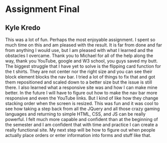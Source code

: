 # Assignment Final
## Kyle Kredo

This was a lot of fun. Perhaps the most enjoyable assignment. I spent so much time on this and am pleased with the result. It is far from done and far from anything I would use, but I am pleased with what I learned and the obstacles I overcame. Thank you to Michael for all of the help along the way, thank you YouTube, google and W3 school, you guys saved my butt. The biggest struggle that I have yet to solve is the flipping card function for the t shirts. They are not center nor the right size and you can see their block element blocks the nav bar. I tried a lot of things to fix that and got them repositioned and scaled down to a better size but the issue is still there. I also learned what a responsive site was and how I can make mine better. In the future I will have to figure out how to make the nav bar more responsive and even the YouTube links. But I kind of like how they change stacking order when the screen is resized. This was fun and it was cool to see how taking a step back from all the JQuery and all those crazy gaming languages and returning to simple HTML, CSS, and JS can be really powerful. I felt much more capable and confident than at the beginning of the semester and I am confident that with time and practice I can create a really functional site. My next step will be how to figure out when people actually place orders or enter information into forms and stuff like that.
